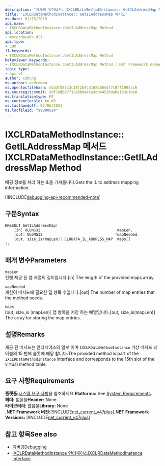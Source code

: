 ```yaml
---
description: '자세히 알아보기: IXCLRDataMethodInstance:: GetILAddressMap 메서드'
title: 'IXCLRDataMethodInstance:: GetILAddressMap 메서드'
ms.date: 01/16/2019
api.name:
- IXCLRDataMethodInstance::GetILAddressMap Method
api.location:
- mscordacwks.dll
api.type:
- COM
f1.keywords:
- IXCLRDataMethodInstance::GetILAddressMap Method
helpviewer.keywords:
- IXCLRDataMethodInstance::GetILAddressMap Method [.NET Framework debugging]
topic_type:
- apiref
author: cshung
ms.author: andrewau
ms.openlocfilehash: ddddf593c3c18f2b4cd1682b5d6f7c8ff1985ac6
ms.sourcegitcommit: ddf7edb67715a5b9a45e3dd44536dabc153c1de0
ms.translationtype: MT
ms.contentlocale: ko-KR
ms.lasthandoff: 02/06/2021
ms.locfileid: "99800814"
---
```

# <a name="ixclrdatamethodinstancegetiladdressmap-method"></a><span data-ttu-id="36828-103">IXCLRDataMethodInstance:: GetILAddressMap 메서드</span><span class="sxs-lookup"><span data-stu-id="36828-103">IXCLRDataMethodInstance::GetILAddressMap Method</span></span>

<span data-ttu-id="36828-104">매핑 정보를 처리 하는 IL을 가져옵니다.</span><span class="sxs-lookup"><span data-stu-id="36828-104">Gets the IL to address mapping information.</span></span>

[!INCLUDE[debugging-api-recommended-note](../../../../includes/debugging-api-recommended-note.md)]

## <a name="syntax"></a><span data-ttu-id="36828-105">구문</span><span class="sxs-lookup"><span data-stu-id="36828-105">Syntax</span></span>

```cpp
HRESULT GetILAddressMap(
    [in] ULONG32                                   mapLen,
    [out] ULONG32                                 *mapNeeded,
    [out, size_is(mapLen)] CLRDATA_IL_ADDRESS_MAP  maps[]
);
```

## <a name="parameters"></a><span data-ttu-id="36828-106">매개 변수</span><span class="sxs-lookup"><span data-stu-id="36828-106">Parameters</span></span>

`mapLen`\
<span data-ttu-id="36828-107">진행 제공 된 맵 배열의 길이입니다.</span><span class="sxs-lookup"><span data-stu-id="36828-107">[in] The length of the provided maps array.</span></span>

`mapNeeded`\
<span data-ttu-id="36828-108">제한이 메서드에 필요한 맵 항목 수입니다.</span><span class="sxs-lookup"><span data-stu-id="36828-108">[out] The number of map entries that the method needs.</span></span>

`maps`\
<span data-ttu-id="36828-109">[out, size_is (mapLen)] 맵 항목을 저장 하는 배열입니다.</span><span class="sxs-lookup"><span data-stu-id="36828-109">[out, size_is(mapLen)] The array for storing the map entries.</span></span>

## <a name="remarks"></a><span data-ttu-id="36828-110">설명</span><span class="sxs-lookup"><span data-stu-id="36828-110">Remarks</span></span>

<span data-ttu-id="36828-111">제공 된 메서드는 인터페이스의 일부 이며 `IXCLRDataMethodInstance` 가상 메서드 테이블의 15 번째 슬롯에 해당 합니다.</span><span class="sxs-lookup"><span data-stu-id="36828-111">The provided method is part of the `IXCLRDataMethodInstance` interface and corresponds to the 15th slot of the virtual method table.</span></span>

## <a name="requirements"></a><span data-ttu-id="36828-112">요구 사항</span><span class="sxs-lookup"><span data-stu-id="36828-112">Requirements</span></span>

<span data-ttu-id="36828-113">**플랫폼:**[시스템 요구 사항](../../get-started/system-requirements.md)을 참조하세요.</span><span class="sxs-lookup"><span data-stu-id="36828-113">**Platforms:** See [System Requirements](../../get-started/system-requirements.md).</span></span>  
<span data-ttu-id="36828-114">**헤더:** 없음을</span><span class="sxs-lookup"><span data-stu-id="36828-114">**Header:** None</span></span>  
<span data-ttu-id="36828-115">**라이브러리:** 없음을</span><span class="sxs-lookup"><span data-stu-id="36828-115">**Library:** None</span></span>  
<span data-ttu-id="36828-116">**.NET Framework 버전:**[!INCLUDE[net_current_v47plus](../../../../includes/net-current-v47plus.md)]</span><span class="sxs-lookup"><span data-stu-id="36828-116">**.NET Framework Versions:** [!INCLUDE[net_current_v47plus](../../../../includes/net-current-v47plus.md)]</span></span>  

## <a name="see-also"></a><span data-ttu-id="36828-117">참고 항목</span><span class="sxs-lookup"><span data-stu-id="36828-117">See also</span></span>

- [<span data-ttu-id="36828-118">디버깅</span><span class="sxs-lookup"><span data-stu-id="36828-118">Debugging</span></span>](index.md)
- [<span data-ttu-id="36828-119">IXCLRDataMethodInstance 인터페이스</span><span class="sxs-lookup"><span data-stu-id="36828-119">IXCLRDataMethodInstance Interface</span></span>](ixclrdatamethodinstance-interface.md)
